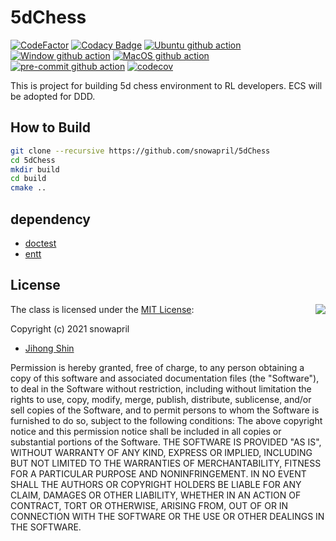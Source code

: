 # 5dChess

[![CodeFactor](https://www.codefactor.io/repository/github/snowapril/5dChess/badge)](https://www.codefactor.io/repository/github/snowapril/5dChess)
[![Codacy Badge](https://app.codacy.com/project/badge/Grade/65172c3bc18b4398b0cd7c42954e2483)](https://www.codacy.com/gh/snowapril/5dChess/dashboard?utm_source=github.com&amp;utm_medium=referral&amp;utm_content=snowapril/5dChess&amp;utm_campaign=Badge_Grade)
[![Ubuntu github action](https://github.com/snowapril/5dChess/actions/workflows/ubuntu.yml/badge.svg?branch=main)](https://github.com/snowapril/5dChess/actions)
[![Window github action](https://github.com/snowapril/5dChess/actions/workflows/window.yml/badge.svg?branch=main)](https://github.com/snowapril/5dChess/actions)
[![MacOS github action](https://github.com/snowapril/5dChess/actions/workflows/macos.yml/badge.svg?branch=main)](https://github.com/snowapril/5dChess/actions)
[![pre-commit github action](https://github.com/snowapril/5dChess/actions/workflows/pre-commit.yml/badge.svg?branch=main)](https://github.com/snowapril/5dChess/actions)
[![codecov](https://codecov.io/gh/snowapril/5dChess/branch/main/graph/badge.svg?token=DEXQCY7L76)](https://codecov.io/gh/snowapril/5dChess)

This is project for building 5d chess environment to RL developers. ECS will be adopted for DDD.

## How to Build
```bash
git clone --recursive https://github.com/snowapril/5dChess
cd 5dChess
mkdir build
cd build
cmake ..
```

## dependency
*   [doctest](https://github.com/onqtam/doctest)
*   [entt](https://github.com/skypjack/entt)

## License
<img align="right" src="http://opensource.org/trademarks/opensource/OSI-Approved-License-100x137.png">

The class is licensed under the [MIT License](http://opensource.org/licenses/MIT):

Copyright (c) 2021 snowapril
*   [Jihong Shin](https://github.com/snowapril)

Permission is hereby granted, free of charge, to any person obtaining a copy of this software and associated documentation files (the "Software"), to deal in the Software without restriction, including without limitation the rights to use, copy, modify, merge, publish, distribute, sublicense, and/or sell copies of the Software, and to permit persons to whom the Software is furnished to do so, subject to the following conditions:
The above copyright notice and this permission notice shall be included in all copies or substantial portions of the Software.
THE SOFTWARE IS PROVIDED "AS IS", WITHOUT WARRANTY OF ANY KIND, EXPRESS OR IMPLIED, INCLUDING BUT NOT LIMITED TO THE WARRANTIES OF MERCHANTABILITY, FITNESS FOR A PARTICULAR PURPOSE AND NONINFRINGEMENT. IN NO EVENT SHALL THE AUTHORS OR COPYRIGHT HOLDERS BE LIABLE FOR ANY CLAIM, DAMAGES OR OTHER LIABILITY, WHETHER IN AN ACTION OF CONTRACT, TORT OR OTHERWISE, ARISING FROM, OUT OF OR IN CONNECTION WITH THE SOFTWARE OR THE USE OR OTHER DEALINGS IN THE SOFTWARE.
